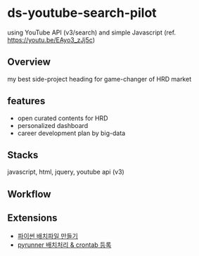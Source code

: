 # ds-youtube-search-pilot
using YouTube API (v3/search) and simple Javascript (ref. https://youtu.be/EAyo3_zJj5c)

## Overview
my best side-project heading for game-changer of HRD market

## features
- open curated contents for HRD
- personalized dashboard
- career development plan by big-data 

## Stacks
javascript, html, jquery, youtube api (v3)

## Workflow

## Extensions

  - [파이썬 배치파일 만들기](https://greendreamtrre.tistory.com/263)
  - [pyrunner 배치처리 & crontab 등록](https://codingmoonkwa.tistory.com/286?category=776583)
